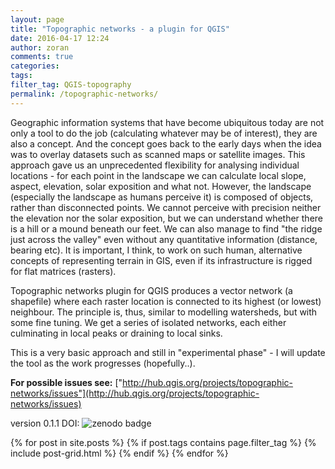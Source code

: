 ```yaml
---
layout: page
title: "Topographic networks - a plugin for QGIS"
date: 2016-04-17 12:24
author: zoran
comments: true
categories: 
tags:
filter_tag: QGIS-topography
permalink: /topographic-networks/
---
```


Geographic information systems that have become ubiquitous today are not only a tool to do the job (calculating whatever may be of interest), they are also a concept. And the concept goes back to the early days when the idea was to overlay datasets such as scanned maps or satellite images. This approach gave us an unprecedented flexibility for analysing individual locations - for each point in the landscape we can calculate local slope, aspect, elevation, solar exposition and what not. However, the landscape (especially the landscape as humans perceive it) is composed of objects, rather than disconnected points. We cannot perceive with precision neither the elevation nor the solar exposition, but we can understand whether there is a hill or a mound beneath our feet. We can also manage to find "the ridge just across the valley" even without any quantitative information (distance, bearing etc). It is important, I think, to work on such human, alternative concepts of representing terrain in GIS, even if its infrastructure is rigged for flat matrices (rasters).

Topographic networks plugin for QGIS produces a vector network (a shapefile) where each raster location is connected to its highest (or lowest) neighbour. The principle is, thus, similar to modelling watersheds, but with some fine tuning. We get a series of isolated networks, each either culminating in local peaks or draining to local sinks.

This is a very basic approach and still in "experimental phase" - I will update the tool as the work progresses (hopefully..).

**For possible issues see:** ["http://hub.qgis.org/projects/topographic-networks/issues"](http://hub.qgis.org/projects/topographic-networks/issues)

version 0.1.1 DOI: ![zenodo badge](https://zenodo.org/badge/22929/zoran-cuckovic/QGIS-topographic-networks.svg)


<div class="tiles">
{% for post in site.posts %}
 {% if post.tags contains page.filter_tag %}
  {% include post-grid.html %}
  {% endif %}
{% endfor %}
</div><!-- /.tiles -->


